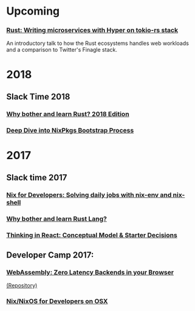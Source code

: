 # Upcoming

### [Rust: Writing microservices with Hyper on tokio-rs stack]()
An introductory talk to how the Rust ecosystems handles web workloads and a comparison to Twitter's Finagle stack.

# 2018

## Slack Time 2018

### [Why bother and learn Rust? 2018 Edition](./public//2018-05-21-why-bother-learn-rust)

### [Deep Dive into NixPkgs Bootstrap Process](./public/2018-05-09-cop-nixos-deep-dive-nixpkgs)

# 2017

## Slack time 2017

### [Nix for Developers: Solving daily jobs with nix-env and nix-shell](./public/2017-10-27-slackday-nix-intro/)

### [Why bother and learn Rust Lang?](./public/2017-07-14-mayday-rust-learnings/)

### [Thinking in React: Conceptual Model & Starter Decisions](./public/2017-06-mayday-reactjs/)


## Developer Camp 2017:

### [WebAssembly: Zero Latency Backends in your Browser](./public/2017-05-devcamp-webassembly/)
[(Repository)](https://github.com/periklis/wasm-imageeditor)

### [Nix/NixOS for Developers on OSX](./public/2017-05-devcamp-nixos/)
